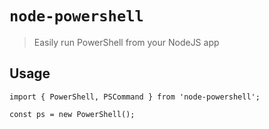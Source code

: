 # `node-powershell`

> Easily run PowerShell from your NodeJS app

## Usage

```
import { PowerShell, PSCommand } from 'node-powershell';

const ps = new PowerShell();
```
